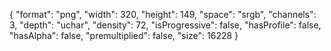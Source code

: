 {
  "format": "png",
  "width": 320,
  "height": 149,
  "space": "srgb",
  "channels": 3,
  "depth": "uchar",
  "density": 72,
  "isProgressive": false,
  "hasProfile": false,
  "hasAlpha": false,
  "premultiplied": false,
  "size": 16228
}